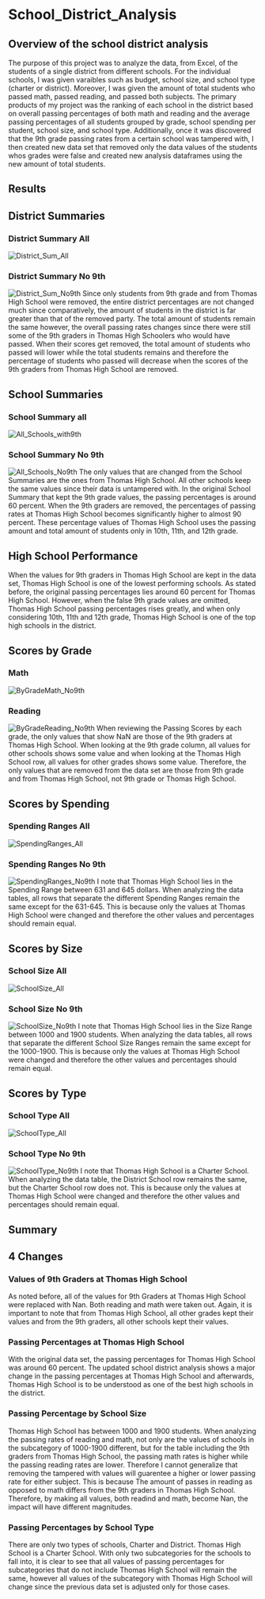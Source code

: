 # School_District_Analysis
## Overview of the school district analysis
The purpose of this project was to analyze the data, from Excel, of the students of a single district from different schools. For the individual schools, I was given varaibles such as budget, school size, and school type (charter or district). Moreover, I was given the amount of total students who passed math, passed reading, and passed both subjects. The primary products of my project was the ranking of each school in the district based on overall passing percentages of both math and reading and the average passing percentages of all students grouped by grade, school spending per student, school size, and school type. Additionally, once it was discovered that the 9th grade passing rates from a certain school was tampered with, I then created new data set that removed only the data values of the students whos grades were false and created new analysis dataframes using the new amount of total students. 
## Results
## District Summaries
### District Summary All
![District_Sum_All](District_Sum_All.png)
### District Summary No 9th
![District_Sum_No9th](District_Sum_No9th.png)
Since only students from 9th grade and from Thomas High School were removed, the entire district percentages are not changed much since comparatively, the amount of students in the district is far greater than that of the removed party. The total amount of students remain the same however, the overall passing rates changes since there were still some of the 9th graders in Thomas High Schoolers who would have passed. When their scores get removed, the total amount of students who passed will lower while the total students remains and therefore the percentage of students who passed will decrease when the scores of the 9th graders from Thomas High School are removed. 

## School Summaries
### School Summary all
![All_Schools_with9th](All_Schools_with9th.png)
### School Summary No 9th
![All_Schools_No9th](All_Schools_No9th.png)
The only values that are changed from the School Summaries are the ones from Thomas High School. All other schools keep the same values since their data is untampered with. In the original School Summary that kept the 9th grade values, the passing percentages is around 60 percent. When the 9th graders are removed, the percentages of passing rates at Thomas High School becomes significantly higher to almost 90 percent. These percentage values of Thomas High School uses the passing amount and total amount of students only in 10th, 11th, and 12th grade. 

## High School Performance
When the values for 9th graders in Thomas High School are kept in the data set, Thomas High School is one of the lowest performing schools. As stated before, the original passing percentages lies around 60 percent for Thomas High School. However, when the false 9th grade values are omitted, Thomas High School passing percentages rises greatly, and when only considering 10th, 11th and 12th grade, Thomas High School is one of the top high schools in the district.

## Scores by Grade
### Math 
![ByGradeMath_No9th](ByGradeMath_No9th.png)
### Reading
![ByGradeReading_No9th](ByGradeReading_No9th.png)
When reviewing the Passing Scores by each grade, the only values that show NaN are those of the 9th graders at Thomas High School. When looking at the 9th grade column, all values for other schools shows some value and when looking at the Thomas High School row, all values for other grades shows some value. Therefore, the only values that are removed from the data set are those from 9th grade and from Thomas High School, not 9th grade or Thomas High School.

## Scores by Spending
### Spending Ranges All
![SpendingRanges_All](SpendingRanges_All.png)
### Spending Ranges No 9th
![SpendingRanges_No9th](SpendingRanges_No9th.png)
I note that Thomas High School lies in the Spending Range between 631 and 645 dollars. When analyzing the data tables, all rows that separate the different Spending Ranges remain the same except for the 631-645. This is because only the values at Thomas High School were changed and therefore the other values and percentages should remain equal. 

## Scores by Size
### School Size All
![SchoolSize_All](SchoolSize_All.png)
### School Size No 9th
![SchoolSize_No9th](SchoolSize_No9th.png)
I note that Thomas High School lies in the Size Range between 1000 and 1900 students. When analyzing the data tables, all rows that separate the different School Size Ranges remain the same except for the 1000-1900. This is because only the values at Thomas High School were changed and therefore the other values and percentages should remain equal. 

## Scores by Type
### School Type All
![SchoolType_All](SchoolType_All.png)
### School Type No 9th
![SchoolType_No9th](SchoolType_No9th.png)
I note that Thomas High School is a Charter School. When analyzing the data table, the District School row remains the same, but the Charter School row does not. This is because only the values at Thomas High School were changed and therefore the other values and percentages should remain equal. 

## Summary
## 4 Changes
### Values of 9th Graders at Thomas High School
As noted before, all of the values for 9th Graders at Thomas High School were replaced with Nan. Both reading and math were taken out. Again, it is important to note that from Thomas High School, all other grades kept their values and from the 9th graders, all other schools kept their values. 
### Passing Percentages at Thomas High School
With the original data set, the passing percentages for Thomas High School was around 60 percent. The updated school district analysis shows a major change in the passing percentages at Thomas High School and afterwards, Thomas High School is to be understood as one of the best high schools in the district. 
### Passing Percentage by School Size
Thomas High School has between 1000 and 1900 students. When analyzing the passing rates of reading and math, not only are the values of schools in the subcategory of 1000-1900 different, but for the table including the 9th graders from Thomas High School, the passing math rates is higher while the passing reading rates are lower. Therefore I cannot generalize that removing the tampered with values will guarentee a higher or lower passing rate for either subject. This is because The amount of passes in reading as opposed to math differs from the 9th graders in Thomas High School. Therefore, by making all values, both readind and math, become Nan, the impact will have different magnitudes.
### Passing Percentages by School Type
There are only two types of schools, Charter and District. Thomas High School is a Charter School. With only two subcategories for the schools to fall into, it is clear to see that all values of passing percentages for subcategories that do not include Thomas High School will remain the same, however all values of the subcategory with Thomas High School will change since the previous data set is adjusted only for those cases.
